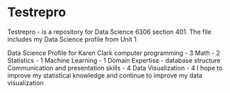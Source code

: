 # Testrepro

Testrepro - is a repository for Data Science 6306 section 401.  The file includes my Data Science profile from Unit 1

Data Science Profile for Karen Clark
computer programming - 3 Math - 2 Statistics - 1 Machine Learning - 1 
Domain Expertise - database structure Communication and presentation skills - 4 
Data Visualization - 4 
I hope to improve my statistical knowledge and continue to improve my data visualization
